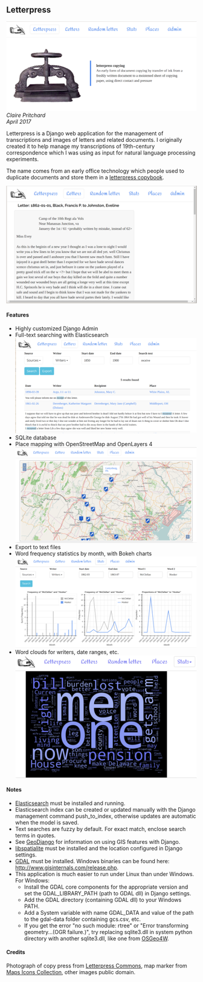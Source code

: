 ## Letterpress ##
![Screenshot](screenshots/home.png) 
*Claire Pritchard*  
*April 2017*   

Letterpress is a Django web application for the management of transcriptions and images of letters and related documents. 
I originally created it to help manage my transcriptions of 19th-century correspondence which I was using as input for 
natural language processing experiments. 

The name comes from an early office technology which people used to duplicate documents and store them in a 
[letterpress copybook](http://www2.archivists.org/glossary/terms/l/letterpress-copybook).

 ![Letter](screenshots/letter.png)

#### Features ####

 - Highly customized Django Admin
 - Full-text searching with Elasticsearch
 ![Fuzzy text search](screenshots/text_search.png)
 - SQLite database
 - Place mapping with OpenStreetMap and OpenLayers 4
 ![Map](screenshots/map_with_popup.png)
 - Export to text files
 - Word frequency statistics by month, with Bokeh charts
 ![Charts](screenshots/charts.png)
 - Word clouds for writers, date ranges, etc.
  ![Charts](screenshots/wordcloud_page.png)
 
#### Notes ####
 - [Elasticsearch](https://www.elastic.co/products/elasticsearch) must be installed and running.
 - Elasticsearch index can be created or updated manually with the Django management command push_to_index, otherwise updates are automatic when the model is saved.
 - Text searches are fuzzy by default. For exact match, enclose search terms in quotes.
 - See [GeoDjango](https://docs.djangoproject.com/en/1.10/ref/contrib/gis/) for information on using GIS features with Django.
 - [libspatialite](https://www.gaia-gis.it/fossil/libspatialite/index) must be installed and the location configured in Django settings.
 - [GDAL](http://www.gdal.org/index.html) must be installed. Windows binaries can be found here: http://www.gisinternals.com/release.php.
 - This application is much easier to run under Linux than under Windows. For Windows:
    - Install the GDAL core components for the appropriate version and set the GDAL_LIBRARY_PATH (path to GDAL dll) in Django settings.
    - Add the GDAL directory (containing GDAL dll) to your Windows PATH.
    - Add a System variable with name GDAL_DATA and value of the path to the gdal-data folder containing gcs.csv, etc.
    - If you get the error "no such module: rtree" or "Error transforming geometry...(OGR failure.)", try replacing sqlite3.dll in system python directory with another sqlite3.dll, like one from [OSGeo4W](https://trac.osgeo.org/osgeo4w/).

#### Credits ####
Photograph of copy press from [Letterpress Commons](https://letterpresscommons.com), 
map marker from [Maps Icons Collection](https://mapicons.mapsmarker.com), other images public domain.
